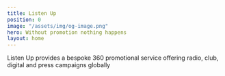 ```yaml
---
title: Listen Up
position: 0
image: "/assets/img/og-image.png"
hero: Without promotion nothing happens
layout: home
---
```


Listen Up provides a bespoke 360 promotional service offering radio, club, digital and press campaigns globally 